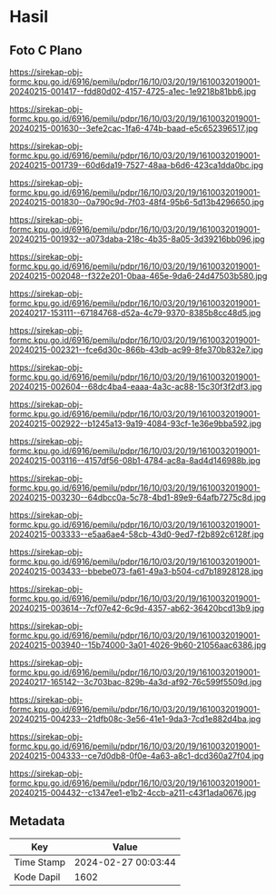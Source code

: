 # Hasil

## Foto C Plano

https://sirekap-obj-formc.kpu.go.id/6916/pemilu/pdpr/16/10/03/20/19/1610032019001-20240215-001417--fdd80d02-4157-4725-a1ec-1e9218b81bb6.jpg

https://sirekap-obj-formc.kpu.go.id/6916/pemilu/pdpr/16/10/03/20/19/1610032019001-20240215-001630--3efe2cac-1fa6-474b-baad-e5c652396517.jpg

https://sirekap-obj-formc.kpu.go.id/6916/pemilu/pdpr/16/10/03/20/19/1610032019001-20240215-001739--60d6da19-7527-48aa-b6d6-423ca1dda0bc.jpg

https://sirekap-obj-formc.kpu.go.id/6916/pemilu/pdpr/16/10/03/20/19/1610032019001-20240215-001830--0a790c9d-7f03-48f4-95b6-5d13b4296650.jpg

https://sirekap-obj-formc.kpu.go.id/6916/pemilu/pdpr/16/10/03/20/19/1610032019001-20240215-001932--a073daba-218c-4b35-8a05-3d39216bb096.jpg

https://sirekap-obj-formc.kpu.go.id/6916/pemilu/pdpr/16/10/03/20/19/1610032019001-20240215-002048--f322e201-0baa-465e-9da6-24d47503b580.jpg

https://sirekap-obj-formc.kpu.go.id/6916/pemilu/pdpr/16/10/03/20/19/1610032019001-20240217-153111--67184768-d52a-4c79-9370-8385b8cc48d5.jpg

https://sirekap-obj-formc.kpu.go.id/6916/pemilu/pdpr/16/10/03/20/19/1610032019001-20240215-002321--fce6d30c-866b-43db-ac99-8fe370b832e7.jpg

https://sirekap-obj-formc.kpu.go.id/6916/pemilu/pdpr/16/10/03/20/19/1610032019001-20240215-002604--68dc4ba4-eaaa-4a3c-ac88-15c30f3f2df3.jpg

https://sirekap-obj-formc.kpu.go.id/6916/pemilu/pdpr/16/10/03/20/19/1610032019001-20240215-002922--b1245a13-9a19-4084-93cf-1e36e9bba592.jpg

https://sirekap-obj-formc.kpu.go.id/6916/pemilu/pdpr/16/10/03/20/19/1610032019001-20240215-003116--4157df56-08b1-4784-ac8a-8ad4d146988b.jpg

https://sirekap-obj-formc.kpu.go.id/6916/pemilu/pdpr/16/10/03/20/19/1610032019001-20240215-003230--64dbcc0a-5c78-4bd1-89e9-64afb7275c8d.jpg

https://sirekap-obj-formc.kpu.go.id/6916/pemilu/pdpr/16/10/03/20/19/1610032019001-20240215-003333--e5aa6ae4-58cb-43d0-9ed7-f2b892c6128f.jpg

https://sirekap-obj-formc.kpu.go.id/6916/pemilu/pdpr/16/10/03/20/19/1610032019001-20240215-003433--bbebe073-fa61-49a3-b504-cd7b18928128.jpg

https://sirekap-obj-formc.kpu.go.id/6916/pemilu/pdpr/16/10/03/20/19/1610032019001-20240215-003614--7cf07e42-6c9d-4357-ab62-36420bcd13b9.jpg

https://sirekap-obj-formc.kpu.go.id/6916/pemilu/pdpr/16/10/03/20/19/1610032019001-20240215-003940--15b74000-3a01-4026-9b60-21056aac6386.jpg

https://sirekap-obj-formc.kpu.go.id/6916/pemilu/pdpr/16/10/03/20/19/1610032019001-20240217-165142--3c703bac-829b-4a3d-af92-76c599f5509d.jpg

https://sirekap-obj-formc.kpu.go.id/6916/pemilu/pdpr/16/10/03/20/19/1610032019001-20240215-004233--21dfb08c-3e56-41e1-9da3-7cd1e882d4ba.jpg

https://sirekap-obj-formc.kpu.go.id/6916/pemilu/pdpr/16/10/03/20/19/1610032019001-20240215-004333--ce7d0db8-0f0e-4a63-a8c1-dcd360a27f04.jpg

https://sirekap-obj-formc.kpu.go.id/6916/pemilu/pdpr/16/10/03/20/19/1610032019001-20240215-004432--c1347ee1-e1b2-4ccb-a211-c43f1ada0676.jpg


## Metadata

| Key        | Value               |
| ---------- | ------------------- |
| Time Stamp | 2024-02-27 00:03:44 |
| Kode Dapil | 1602                |




